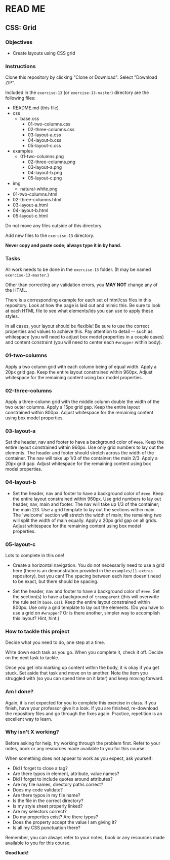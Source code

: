 # READ ME

## CSS: Grid

### Objectives

- Create layouts using CSS grid


### Instructions

Clone this repository by clicking "Clone or Download". Select "Download ZIP".

Included in the `exercise-13` (or `exercise-13-master`) directory are the following files:

- README.md (this file)
- css
  - base.css
	- 01-two-columns.css
	- 02-three-columns.css
	- 03-layout-a.css
	- 04-layout-b.css
	- 05-layout-c.css
- examples
  - 01-two-columns.png
	- 02-three-columns.png
	- 03-layout-a.png
	- 04-layout-b.png
	- 05-layout-c.png
- img
  - natural-white.png
- 01-two-columns.html
- 02-three-columns.html
- 03-layout-a.html
- 04-layout-b.html
- 05-layout-c.html

Do not move any files outside of this directory.

Add new files to the `exercise-13` directory.

**Never copy and paste code; always type it in by hand.**


### Tasks

All work needs to be done in the `exercise-13` folder. (It may be named `exercise-13-master`.)

Other than correcting any validation errors, you **MAY NOT** change any of the HTML.

There is a corresponding example for each set of html/css files in this repository. Look at how the page is laid out and mimic this. Be sure to look at each HTML file to see what elements/ids you can use to apply these styles.

In all cases, your layout should be flexible! Be sure to use the correct properties and values to achieve this. Pay attention to detail -- such as whitespace (you will need to adjust box model properties in a couple cases) and content constraint (you will need to center each `#wrapper` within body).

### 01-two-columns

Apply a two column grid with each column being of equal width. Apply a 20px grid gap. Keep the entire layout constrained within 960px. Adjust whitespace for the remaining content using box model properties.

### 02-three-columns

Apply a three-column grid with the middle column double the width of the two outer columns. Apply a 15px grid gap. Keep the entire layout constrained within 800px. Adjust whitespace for the remaining content using box model properties.

### 03-layout-a

Set the header, nav and footer to have a background color of `#eee`. Keep the entire layout constrained within 960px. Use only grid numbers to lay out the elements. The header and footer should stretch across the width of the container. The nav will take up 1/3 of the container; the main 2/3. Apply a 20px grid gap. Adjust whitespace for the remaining content using box model properties.

### 04-layout-b

- Set the header, nav and footer to have a background color of `#eee`. Keep the entire layout constrained within 960px. Use grid numbers to lay out header, nav, main and footer. The nav will take up 1/3 of the container; the main 2/3. Use a grid template to lay out the sections within main. The 'welcome' section will stretch the width of main; the remaining two will split the width of main equally. Apply a 20px grid gap on all grids. Adjust whitespace for the remaining content using box model properties.

### 05-layout-c

Lots to complete in this one!

- Create a horizontal navigation. You do not necessarily need to use a grid here (there is an demonstration provided in the `examples/11-extras` repository), but you can! The spacing between each item doesn't need to be exact, but there should be spacing.

- Set the header, nav and footer to have a background color of `#eee`. Set the section(s) to have a  background of `transparent` (this will overwrite the rule set in `base.css`). Keep the entire layout constrained within 800px. Use only a grid template to lay out the elements. (Do you have to use a grid on `#wrapper`? Or is there another, simpler way to accomplish this layout? Hint, hint.)


### How to tackle this project

Decide what you need to do, one step at a time.

Write down each task as you go. When you complete it, check it off. Decide on the next task to tackle.

Once you get into marking up content within the body, it is okay if you get stuck. Set aside that task and move on to another. Note the item you struggled with (so you can spend time on it later) and keep moving forward.

### Am I done?

Again, it is not expected for you to complete this exercise in class. If you finish, have your professor give it a look. If you are finished, re-download the repository files and go through the fixes again. Practice, repetition is an excellent way to learn.

### Why isn't X working?

Before asking for help, try working through the problem first. Refer to your notes, book or any resources made available to you for this course.

When something does not appear to work as you expect, ask yourself:

- Did I forget to close a tag?
- Are there typos in element, attribute, value names?
- Did I forget to include quotes around attributes?
- Are my file names, directory paths correct?
- Does my code validate?
- Are there typos in my file name?
- Is the file in the correct directory?
- Is my style sheet properly linked?
- Are my selectors correct?
- Do my properties exist? Are there typos?
- Does the property accept the value I am giving it?
- Is all my CSS punctuation there?

Remember, you can always refer to your notes, book or any resources made available to you for this course.

**Good luck!**
